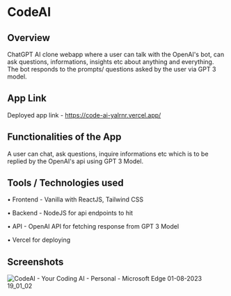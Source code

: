 # CodeAI

## Overview

ChatGPT AI clone webapp where a user can talk with the OpenAI's bot, can ask questions, informations, insights etc about anything and everything. The bot responds to the prompts/ questions asked by the user via GPT 3 model.

## App Link

Deployed app link - https://code-ai-yalrnr.vercel.app/

## Functionalities of the App

A user can chat, ask questions, inquire informations etc which is to be replied by the OpenAI's api using GPT 3 Model.

## Tools / Technologies used

• Frontend - Vanilla with ReactJS, Tailwind CSS

• Backend - NodeJS for api endpoints to hit

• API - OpenAI API for fetching response from GPT 3 Model

• Vercel for deploying

## Screenshots

![CodeAI - Your Coding AI - Personal - Microsoft​ Edge 01-08-2023 19_01_02](https://github.com/yalrnr/codeAI/assets/91149204/26c08350-0c8d-4e97-9989-0df15d187a0c)
